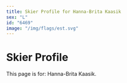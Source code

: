 ```yaml
---
title: Skier Profile for Hanna-Brita Kaasik
sex: "L"
id: "6469"
image: "/img/flags/est.svg" 
---
```


# Skier Profile

This page is for: Hanna-Brita Kaasik.
    